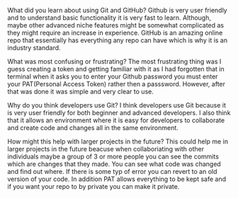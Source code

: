 What did you learn about using Git and GitHub?
Github is very user friendly and to understand basic functionality it is very fast to learn. Although, maybe other advanced
niche features might be somewhat complicated as they might require an increase in experience. GitHub is an amazing online
repo that essentially has everything any repo can have which is why it is an industry standard. 

What was most confusing or frustrating?
The most frustrating thing was I guess creating a token and getting familiar with it as I had forgotten that in terminal 
when it asks you to enter your Github password you must enter your PAT(Personal Access Token) rather then a passsword. However,
after that was done it was simple and very clear to use. 

Why do you think developers use Git?
I think developers use Git because it is very user friendly for both beginner and advanced developers. I also think that
it allows an environment where it is easy for developers to collaborate and create code and changes all in the same 
environment. 

How might this help with larger projects in the future?
This could help me in larger projects in the future beacuse when collaboriating with other individuals maybe a group of 3 or more people
you can see the commits which are changes that they made. You can see what code was changed and find out where. If there
is some typ of error you can revert to an old version of your code. In addition PAT allows everything to be kept safe
and if you want your repo to by private you can make it private. 
